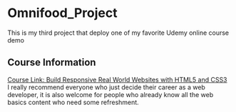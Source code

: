 # Omnifood_Project
This is my third project that deploy one of my favorite Udemy online course demo

## Course Information
[Course Link: Build Responsive Real World Websites with HTML5 and CSS3](https://www.udemy.com/design-and-develop-a-killer-website-with-html5-and-css3/)
<br/>
I really recommend everyone who just decide their career as a web developer, it is also welcome for people who already know all the web basics content who need some refreshment.
